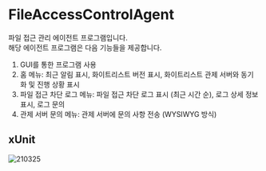 # FileAccessControlAgent
파일 접근 관리 에이전트 프로그램입니다.      
해당 에이전트 프로그램은 다음 기능들을 제공합니다.
1. GUI를 통한 프로그램 사용
2. 홈 메뉴: 최근 알림 표시, 화이트리스트 버전 표시, 화이트리스트 관제 서버와 동기화 및 진행 상황 표시
3. 파일 접근 차단 로그 메뉴: 파일 접근 차단 로그 표시 (최근 시간 순), 로그 상세 정보 표시, 로그 문의
4. 관제 서버 문의 메뉴: 관제 서버에 문의 사항 전송 (WYSIWYG 방식)

## xUnit
![210325](https://user-images.githubusercontent.com/31408641/112459197-ecad5b80-8da0-11eb-8850-53999fca8d1a.png)
